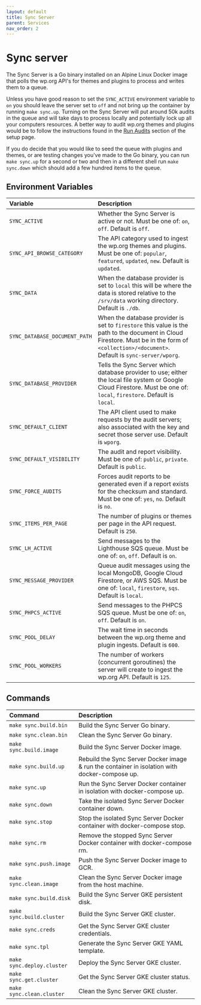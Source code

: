 ```yaml
---
layout: default
title: Sync Server
parent: Services
nav_order: 2
---
```


# Sync server

The Sync Server is a Go binary installed on an Alpine Linux Docker image that polls the wp.org API's for themes and plugins to process and writes them to a queue.

Unless you have good reason to set the `SYNC_ACTIVE` environment variable to `on` you should leave the server set to `off` and not bring up the container by running `make sync.up`. Turning on the Sync Server will put around 50k audits in the queue and will take days to process locally and potentially lock up all your computers resources. A better way to audit wp.org themes and plugins would be to follow the instructions found in the [Run Audits](../installation/setup.md#run-audits) section of the setup page.

If you do decide that you would like to seed the queue with plugins and themes, or are testing changes you've made to the Go binary, you can run `make sync.up` for a second or two and then in a different shell run `make sync.down` which should add a few hundred items to the queue.

## Environment Variables

| Variable | Description |
| :--- | :--- |
| `SYNC_ACTIVE` | Whether the Sync Server is active or not. Must be one of: `on`, `off`. Default is `off`. |
| `SYNC_API_BROWSE_CATEGORY` | The API category used to ingest the wp.org themes and plugins. Must be one of: `popular`, `featured`, `updated`, `new`. Default is `updated`. |
| `SYNC_DATA` | When the database provider is set to `local` this will be where the data is stored relative to the `/srv/data` working directory. Default is `./db`. |
| `SYNC_DATABASE_DOCUMENT_PATH` |  When the database provider is set to `firestore` this value is the path to the document in Cloud Firestore. Must be in the form of `<collection>/<document>`. Default is `sync-server/wporg`. |
| `SYNC_DATABASE_PROVIDER` | Tells the Sync Server which database provider to use; either the local file system or Google Cloud Firestore. Must be one of: `local`, `firestore`. Default is `local`. |
| `SYNC_DEFAULT_CLIENT` | The API client used to make requests by the audit servers; also associated with the key and secret those server use. Default is `wporg`. |
| `SYNC_DEFAULT_VISIBILITY` | The audit and report visibility. Must be one of: `public`, `private`. Default is `public`. |
| `SYNC_FORCE_AUDITS` | Forces audit reports to be generated even if a report exists for the checksum and standard. Must be one of: `yes`, `no`. Default is `no`. |
| `SYNC_ITEMS_PER_PAGE` | The number of plugins or themes per page in the API request. Default is `250`. |
| `SYNC_LH_ACTIVE` | Send messages to the Lighthouse SQS queue. Must be one of: `on`, `off`. Default is `on`. |
| `SYNC_MESSAGE_PROVIDER` | Queue audit messages using the local MongoDB, Google Cloud Firestore, or AWS SQS. Must be one of: `local`, `firestore`, `sqs`. Default is `local`. |
| `SYNC_PHPCS_ACTIVE` | Send messages to the PHPCS SQS queue. Must be one of: `on`, `off`. Default is `on`. |
| `SYNC_POOL_DELAY` | The wait time in seconds between the wp.org theme and plugin ingests. Default is `600`. |
| `SYNC_POOL_WORKERS` | The number of workers (concurrent goroutines) the server will create to ingest the wp.org API. Default is `125`. |

## Commands

| Command | Description |
| :--- | :--- |
| `make sync.build.bin` | Build the Sync Server Go binary. |
| `make sync.clean.bin` | Clean the Sync Server Go binary. |
| `make sync.build.image` | Build the Sync Server Docker image. |
| `make sync.build.up` | Rebuild the Sync Server Docker image & run the container in isolation with docker-compose up. |
| `make sync.up` | Run the Sync Server Docker container in isolation with docker-compose up. |
| `make sync.down` | Take the isolated Sync Server Docker container down. |
| `make sync.stop` | Stop the isolated Sync Server Docker container with docker-compose stop. |
| `make sync.rm` | Remove the stopped Sync Server Docker container with docker-compose rm. |
| `make sync.push.image` | Push the Sync Server Docker image to GCR. |
| `make sync.clean.image` | Clean the Sync Server Docker image from the host machine. |
| `make sync.build.disk` | Build the Sync Server GKE persistent disk. |
| `make sync.build.cluster` | Build the Sync Server GKE cluster. |
| `make sync.creds` | Get the Sync Server GKE cluster credentials. |
| `make sync.tpl` | Generate the Sync Server GKE YAML template. |
| `make sync.deploy.cluster` | Deploy the Sync Server GKE cluster. |
| `make sync.get.cluster` | Get the Sync Server GKE cluster status. |
| `make sync.clean.cluster` | Clean the Sync Server GKE cluster. |
